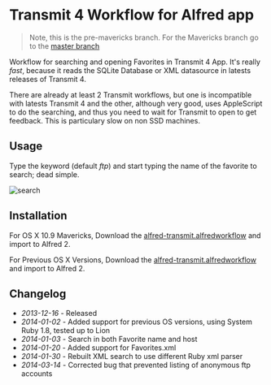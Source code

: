 # Transmit 4 Workflow for Alfred app

> Note, this is the pre-mavericks branch. For the Mavericks branch go to the [master branch](https://github.com/ramiroaraujo/alfred-transmit-workflow)

Workflow for searching and opening Favorites in Transmit 4 App. It's really _fast_, because it reads the SQLite Database or XML datasource in latests releases of Transmit 4.

There are already at least 2 Transmit workflows, but one is incompatible with latests Transmit 4 and the other, although very good, uses AppleScript to do the searching, and thus you need to wait for Transmit to open to get feedback. This is particulary slow on non SSD machines.

## Usage
Type the keyword (default _ftp_) and start typing the name of the favorite to search; dead simple.

![search](https://raw.github.com/ramiroaraujo/alfred-transmit-workflow/master/screenshots/search.png)

## Installation
For OS X 10.9 Mavericks, Download the [alfred-transmit.alfredworkflow](https://github.com/ramiroaraujo/alfred-transmit-workflow/raw/master/alfred-transmit.alfredworkflow) and import to Alfred 2.

For Previous OS X Versions, Download the [alfred-transmit.alfredworkflow](https://github.com/ramiroaraujo/alfred-transmit-workflow/raw/pre-mavericks/alfred-transmit.alfredworkflow) and import to Alfred 2.

## Changelog
* _2013-12-16_ - Released
* _2014-01-02_ - Added support for previous OS versions, using System Ruby 1.8, tested up to Lion
* _2014-01-03_ - Search in both Favorite name and host
* _2014-01-20_ - Added support for Favorites.xml
* _2014-01-30_ - Rebuilt XML search to use different Ruby xml parser
* _2014-03-14_ - Corrected bug that prevented listing of anonymous ftp accounts